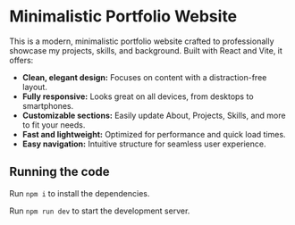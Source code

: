 

# Minimalistic Portfolio Website

This is a modern, minimalistic portfolio website crafted to professionally showcase my projects, skills, and background. Built with React and Vite, it offers:

- **Clean, elegant design:** Focuses on content with a distraction-free layout.
- **Fully responsive:** Looks great on all devices, from desktops to smartphones.
- **Customizable sections:** Easily update About, Projects, Skills, and more to fit your needs.
- **Fast and lightweight:** Optimized for performance and quick load times.
- **Easy navigation:** Intuitive structure for seamless user experience.

## Running the code

Run `npm i` to install the dependencies.

Run `npm run dev` to start the development server.
  